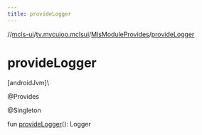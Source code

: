 ```yaml
---
title: provideLogger
---
```

//[mcls-ui](../../../index.html)/[tv.mycujoo.mclsui](../index.html)/[MlsModuleProvides](index.html)/[provideLogger](provide-logger.html)



# provideLogger



[androidJvm]\




@Provides



@Singleton



fun [provideLogger](provide-logger.html)(): Logger




